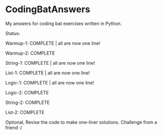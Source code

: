 # CodingBatAnswers
My answers for coding bat exercises written in Python.

Status:

Warmup-1: COMPLETE | all are now one line!

Warmup-2: COMPLETE

String-1: COMPLETE | all are now one line!

List-1: COMPLETE | all are now one line!

Logic-1: COMPLETE | all are now one line!

Logic-2: COMPLETE

String-2: COMPLETE

List-2: COMPLETE

Optional,
Revise the code to make one-liner solutions. Challenge from a friend :/
